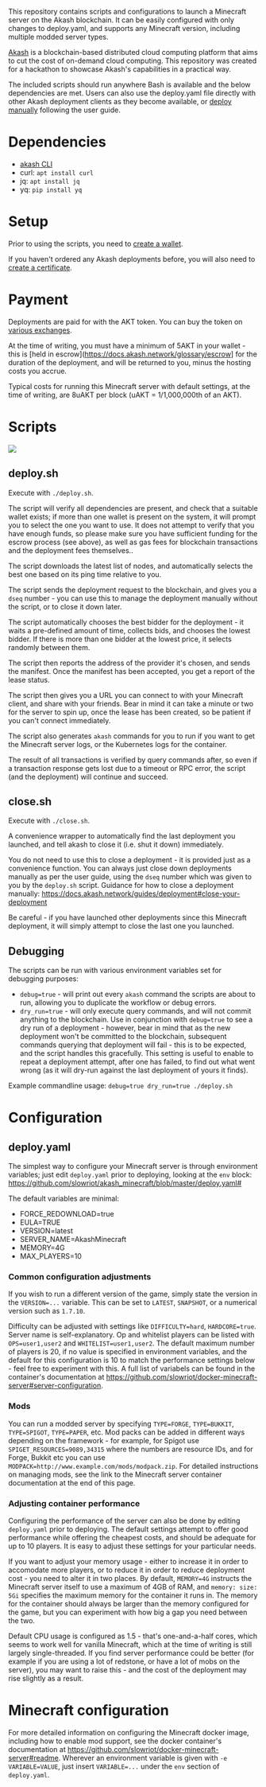 This repository contains scripts and configurations to launch a Minecraft server on the Akash blockchain.  It can be easily configured with only changes to deploy.yaml, and supports any Minecraft version, including multiple modded server types.

[Akash](https://akash.network/) is a blockchain-based distributed cloud computing platform that aims to cut the cost of on-demand cloud computing.  This repository was created for a hackathon to showcase Akash's capabilities in a practical way.

The included scripts should run anywhere Bash is available and the below dependencies are met.  Users can also use the deploy.yaml file directly with other Akash deployment clients as they become available, or [deploy manually](https://docs.akash.network/guides/deployment) following the user guide.

# Dependencies
- [akash CLI](https://docs.akash.network/guides/deploy#part-1-install-akash)
- curl: `apt install curl`
- jq: `apt install jq`
- yq: `pip install yq`

# Setup
Prior to using the scripts, you need to [create a wallet](https://docs.akash.network/guides/wallet).

If you haven't ordered any Akash deployments before, you will also need to [create a certificate](https://docs.akash.network/guides/deployment#create-a-certificate).

# Payment
Deployments are paid for with the AKT token.  You can buy the token on [various exchanges](https://akash.network/token).

At the time of writing, you must have a minimum of 5AKT in your wallet - this is [held in escrow](https://docs.akash.network/glossary/escrow] for the duration of the deployment, and will be returned to you, minus the hosting costs you accrue.

Typical costs for running this Minecraft server with default settings, at the time of writing, are 8uAKT per block (uAKT = 1/1,000,000th of an AKT).

# Scripts
![](https://raw.githubusercontent.com/slowriot/akash_minecraft/master/docs/deploy_anim.gif)

## deploy.sh
Execute with `./deploy.sh`.

The script will verify all dependencies are present, and check that a suitable wallet exists; if more than one wallet is present on the system, it will prompt you to select the one you want to use.  It does not attempt to verify that you have enough funds, so please make sure you have sufficient funding for the escrow process (see above), as well as gas fees for blockchain transactions and the deployment fees themselves..

The script downloads the latest list of nodes, and automatically selects the best one based on its ping time relative to you.

The script sends the deployment request to the blockchain, and gives you a `dseq` number - you can use this to manage the deployment manually without the script, or to close it down later.

The script automatically chooses the best bidder for the deployment - it waits a pre-defined amount of time, collects bids, and chooses the lowest bidder.  If there is more than one bidder at the lowest price, it selects randomly between them.

The script then reports the address of the provider it's chosen, and sends the manifest.  Once the manifest has been accepted, you get a report of the lease status.

The script then gives you a URL you can connect to with your Minecraft client, and share with your friends.  Bear in mind it can take a minute or two for the server to spin up, once the lease has been created, so be patient if you can't connect immediately.

The script also generates `akash` commands for you to run if you want to get the Minecraft server logs, or the Kubernetes logs for the container.

The result of all transactions is verified by query commands after, so even if a transaction response gets lost due to a timeout or RPC error, the script (and the deployment) will continue and succeed.

## close.sh
Execute with `./close.sh`.

A convenience wrapper to automatically find the last deployment you launched, and tell akash to close it (i.e. shut it down) immediately.

You do not need to use this to close a deployment - it is provided just as a convenience function.  You can always just close down deployments manually as per the user guide, using the `dseq` number which was given to you by the `deploy.sh` script.  Guidance for how to close a deployment manually: https://docs.akash.network/guides/deployment#close-your-deployment

Be careful - if you have launched other deployments since this Minecraft deployment, it will simply attempt to close the last one you launched.

## Debugging
The scripts can be run with various environment variables set for debugging purposes:
- `debug=true` - will print out every `akash` command the scripts are about to run, allowing you to duplicate the workflow or debug errors.
- `dry_run=true` - will only execute query commands, and will not commit anything to the blockchain.  Use in conjunction with `debug=true` to see a dry run of a deployment - however, bear in mind that as the new deployment won't be committed to the blockchain, subsequent commands querying that deployment will fail - this is to be expected, and the script handles this gracefully.  This setting is useful to enable to repeat a deployment attempt, after one has failed, to find out what went wrong (as it will dry-run against the last deployment of yours it finds).

Example commandline usage: `debug=true dry_run=true ./deploy.sh`

# Configuration
## deploy.yaml
The simplest way to configure your Minecraft server is through environment variables; just edit `deploy.yaml` prior to deploying, looking at the `env` block: https://github.com/slowriot/akash_minecraft/blob/master/deploy.yaml#

The default variables are minimal:
- FORCE_REDOWNLOAD=true
- EULA=TRUE
- VERSION=latest
- SERVER_NAME=AkashMinecraft
- MEMORY=4G
- MAX_PLAYERS=10

### Common configuration adjustments
If you wish to run a different version of the game, simply state the version in the `VERSION=...` variable.  This can be set to `LATEST`, `SNAPSHOT`, or a numerical version such as `1.7.10`.

Difficulty can be adjusted with settings like `DIFFICULTY=hard`, `HARDCORE=true`.  Server name is self-explanatory.  Op and whitelist players can be listed with `OPS=user1,user2` and `WHITELIST=user1,user2`.  The default maximum number of players is 20, if no value is specified in environment variables, and the default for this configuration is 10 to match the performance settings below - feel free to experiment with this.  A full list of variabels can be found in the container's documentation at https://github.com/slowriot/docker-minecraft-server#server-configuration.

### Mods
You can run a modded server by specifying `TYPE=FORGE`, `TYPE=BUKKIT`, `TYPE=SPIGOT`, `TYPE=PAPER`, etc.  Mod packs can be added in different ways depending on the framework - for example, for Spigot use `SPIGET_RESOURCES=9089,34315` where the numbers are resource IDs, and for Forge, Bukkit etc you can use `MODPACK=http://www.example.com/mods/modpack.zip`.  For detailed instructions on managing mods, see the link to the Minecraft server container documentation at the end of this page.

### Adjusting container performance
Configuring the performance of the server can also be done by editing `deploy.yaml` prior to deploying.  The default settings attempt to offer good performance while offering the cheapest costs, and should be adequate for up to 10 players.  It is easy to adjust these settings for your particular needs.

If you want to adjust your memory usage - either to increase it in order to accomodate more players, or to reduce it in order to reduce deployment cost - you need to alter it in two places.  By default, `MEMORY=4G` instructs the Minecraft server itself to use a maximum of 4GB of RAM, and `memory: size: 5Gi` specifies the maximum memory for the container it runs in.  The memory for the container should always be larger than the memory configured for the game, but you can experiment with how big a gap you need between the two.

Default CPU usage is configured as 1.5 - that's one-and-a-half cores, which seems to work well for vanilla Minecraft, which at the time of writing is still largely single-threaded.  If you find server performance could be better (for example if you are using a lot of redstone, or have a lot of mobs on the server), you may want to raise this - and the cost of the deployment may rise slightly as a result.

# Minecraft configuration
For more detailed information on configuring the Minecraft docker image, including how to enable mod support, see the docker container's documentation at https://github.com/slowriot/docker-minecraft-server#readme.  Wherever an environment variable is given with `-e VARIABLE=VALUE`, just insert `VARIABLE=...` under the `env` section of `deploy.yaml`.

